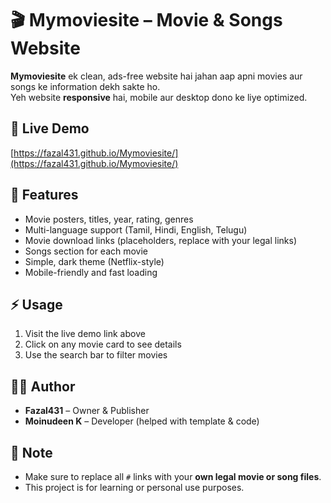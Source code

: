 # 🎬 Mymoviesite – Movie & Songs Website

**Mymoviesite** ek clean, ads-free website hai jahan aap apni movies aur songs ke information dekh sakte ho.  
Yeh website **responsive** hai, mobile aur desktop dono ke liye optimized.

## 🔗 Live Demo
[https://fazal431.github.io/Mymoviesite/](https://fazal431.github.io/Mymoviesite/)

## 🧩 Features
- Movie posters, titles, year, rating, genres  
- Multi-language support (Tamil, Hindi, English, Telugu)  
- Movie download links (placeholders, replace with your legal links)  
- Songs section for each movie  
- Simple, dark theme (Netflix-style)  
- Mobile-friendly and fast loading  

## ⚡ Usage
1. Visit the live demo link above  
2. Click on any movie card to see details  
3. Use the search bar to filter movies  

## 👨‍💻 Author
- **Fazal431** – Owner & Publisher  
- **Moinudeen K** – Developer (helped with template & code)

## 📝 Note
- Make sure to replace all `#` links with your **own legal movie or song files**.  
- This project is for learning or personal use purposes.

